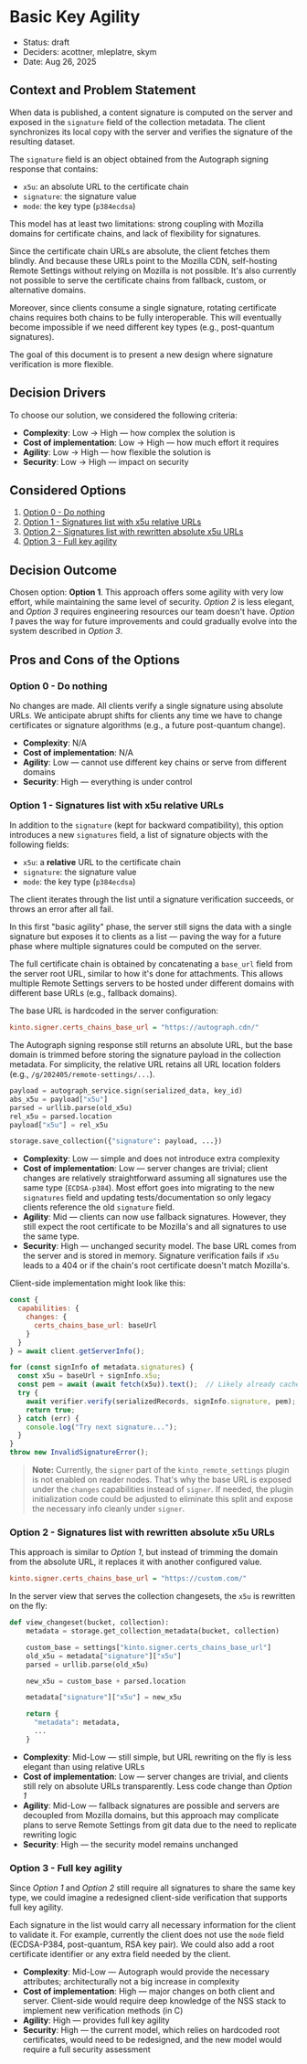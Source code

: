 # Basic Key Agility

* Status: draft
* Deciders: acottner, mleplatre, skym
* Date: Aug 26, 2025

## Context and Problem Statement

When data is published, a content signature is computed on the server and exposed in the `signature` field of the collection metadata. The client synchronizes its local copy with the server and verifies the signature of the resulting dataset.

The `signature` field is an object obtained from the Autograph signing response that contains:
- `x5u`: an absolute URL to the certificate chain
- `signature`: the signature value
- `mode`: the key type (`p384ecdsa`)

This model has at least two limitations: strong coupling with Mozilla domains for certificate chains, and lack of flexibility for signatures.

Since the certificate chain URLs are absolute, the client fetches them blindly. And because these URLs point to the Mozilla CDN, self-hosting Remote Settings without relying on Mozilla is not possible. It's also currently not possible to serve the certificate chains from fallback, custom, or alternative domains.

Moreover, since clients consume a single signature, rotating certificate chains requires both chains to be fully interoperable. This will eventually become impossible if we need different key types (e.g., post-quantum signatures).

The goal of this document is to present a new design where signature verification is more flexible.

## Decision Drivers

To choose our solution, we considered the following criteria:

- **Complexity**: Low → High — how complex the solution is
- **Cost of implementation**: Low → High — how much effort it requires
- **Agility**: Low → High — how flexible the solution is
- **Security**: Low → High — impact on security

## Considered Options

1. [Option 0 - Do nothing](#option-0---do-nothing)
2. [Option 1 - Signatures list with x5u relative URLs](#option-1---signatures-list-with-x5u-relative-urls)
3. [Option 2 - Signatures list with rewritten absolute x5u URLs](#option-2---signatures-list-with-rewritten-absolute-x5u-urls)
4. [Option 3 - Full key agility](#option-3---full-key-agility)

## Decision Outcome

Chosen option: **Option 1**. This approach offers some agility with very low effort, while maintaining the same level of security. *Option 2* is less elegant, and *Option 3* requires engineering resources our team doesn't have. *Option 1* paves the way for future improvements and could gradually evolve into the system described in *Option 3*.

## Pros and Cons of the Options

### Option 0 - Do nothing

No changes are made. All clients verify a single signature using absolute URLs. We anticipate abrupt shifts for clients any time we have to change certificates or signature algorithms (e.g., a future post-quantum change).

- **Complexity**: N/A
- **Cost of implementation**: N/A
- **Agility**: Low — cannot use different key chains or serve from different domains
- **Security**: High — everything is under control

### Option 1 - Signatures list with x5u relative URLs

In addition to the `signature` (kept for backward compatibility), this option introduces a new `signatures` field, a list of signature objects with the following fields:

- `x5u`: a **relative** URL to the certificate chain
- `signature`: the signature value
- `mode`: the key type (`p384ecdsa`)

The client iterates through the list until a signature verification succeeds, or throws an error after all fail.

In this first "basic agility" phase, the server still signs the data with a single signature but exposes it to clients as a list — paving the way for a future phase where multiple signatures could be computed on the server.

The full certificate chain is obtained by concatenating a `base_url` field from the server root URL, similar to how it's done for attachments. This allows multiple Remote Settings servers to be hosted under different domains with different base URLs (e.g., fallback domains).

The base URL is hardcoded in the server configuration:

```ini
kinto.signer.certs_chains_base_url = "https://autograph.cdn/"
```

The Autograph signing response still returns an absolute URL, but the base domain is trimmed before storing the signature payload in the collection metadata. For simplicity, the relative URL retains all URL location folders (e.g., `/g/202405/remote-settings/...`).

```python
payload = autograph_service.sign(serialized_data, key_id)
abs_x5u = payload["x5u"]
parsed = urllib.parse(old_x5u)
rel_x5u = parsed.location
payload["x5u"] = rel_x5u

storage.save_collection({"signature": payload, ...})
```

- **Complexity**: Low — simple and does not introduce extra complexity
- **Cost of implementation**: Low — server changes are trivial; client changes are relatively straightforward assuming all signatures use the same type (`ECDSA-p384`). Most effort goes into migrating to the new `signatures` field and updating tests/documentation so only legacy clients reference the old `signature` field.
- **Agility**: Mid — clients can now use fallback signatures. However, they still expect the root certificate to be Mozilla's and all signatures to use the same type.
- **Security**: High — unchanged security model. The base URL comes from the server and is stored in memory. Signature verification fails if `x5u` leads to a 404 or if the chain's root certificate doesn't match Mozilla's.

Client-side implementation might look like this:

```js
const {
  capabilities: {
    changes: {
      certs_chains_base_url: baseUrl
    }
  }
} = await client.getServerInfo();

for (const signInfo of metadata.signatures) {
  const x5u = baseUrl + signInfo.x5u;
  const pem = await (await fetch(x5u)).text();  // Likely already cached
  try {
    await verifier.verify(serializedRecords, signInfo.signature, pem);
    return true;
  } catch (err) {
    console.log("Try next signature...");
  }
}
throw new InvalidSignatureError();
```

> **Note:** Currently, the `signer` part of the `kinto_remote_settings` plugin is not enabled on reader nodes.
> That's why the base URL is exposed under the `changes` capabilities instead of `signer`.
> If needed, the plugin initialization code could be adjusted to eliminate this split and expose the necessary info cleanly under `signer`.

### Option 2 - Signatures list with rewritten absolute x5u URLs

This approach is similar to *Option 1*, but instead of trimming the domain from the absolute URL, it replaces it with another configured value.

```ini
kinto.signer.certs_chains_base_url = "https://custom.com/"
```

In the server view that serves the collection changesets, the `x5u` is rewritten on the fly:

```python
def view_changeset(bucket, collection):
    metadata = storage.get_collection_metadata(bucket, collection)

    custom_base = settings["kinto.signer.certs_chains_base_url"]
    old_x5u = metadata["signature"]["x5u"]
    parsed = urllib.parse(old_x5u)

    new_x5u = custom_base + parsed.location

    metadata["signature"]["x5u"] = new_x5u

    return {
      "metadata": metadata,
      ...
    }
```

- **Complexity**: Mid-Low — still simple, but URL rewriting on the fly is less elegant than using relative URLs
- **Cost of implementation**: Low — server changes are trivial, and clients still rely on absolute URLs transparently. Less code change than *Option 1*
- **Agility**: Mid-Low — fallback signatures are possible and servers are decoupled from Mozilla domains, but this approach may complicate plans to serve Remote Settings from git data due to the need to replicate rewriting logic
- **Security**: High — the security model remains unchanged

### Option 3 - Full key agility

Since *Option 1* and *Option 2* still require all signatures to share the same key type, we could imagine a redesigned client-side verification that supports full key agility.

Each signature in the list would carry all necessary information for the client to validate it. For example, currently the client does not use the `mode` field (ECDSA-P384, post-quantum, RSA key pair). We could also add a root certificate identifier or any extra field needed by the client.

- **Complexity**: Mid-Low — Autograph would provide the necessary attributes; architecturally not a big increase in complexity
- **Cost of implementation**: High — major changes on both client and server. Client-side would require deep knowledge of the NSS stack to implement new verification methods (in C)
- **Agility**: High — provides full key agility
- **Security**: High — the current model, which relies on hardcoded root certificates, would need to be redesigned, and the new model would require a full security assessment
